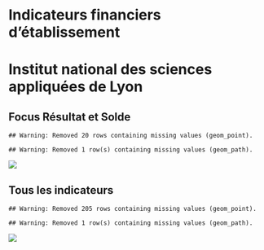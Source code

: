 Indicateurs financiers d’établissement
================

# Institut national des sciences appliquées de Lyon

## Focus Résultat et Solde

    ## Warning: Removed 20 rows containing missing values (geom_point).

    ## Warning: Removed 1 row(s) containing missing values (geom_path).

![](institut_national_des_sciences_appliquées_de_lyon_files/figure-gfm/etab.focus-1.png)<!-- -->

## Tous les indicateurs

    ## Warning: Removed 205 rows containing missing values (geom_point).

    ## Warning: Removed 1 row(s) containing missing values (geom_path).

![](institut_national_des_sciences_appliquées_de_lyon_files/figure-gfm/etab-1.png)<!-- -->
